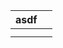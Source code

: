 <inject key="azureaduseremail" enableCopy="true" enableClickToPaste="true" />

|asdf||
| -------- | -------- |
|||
|||
